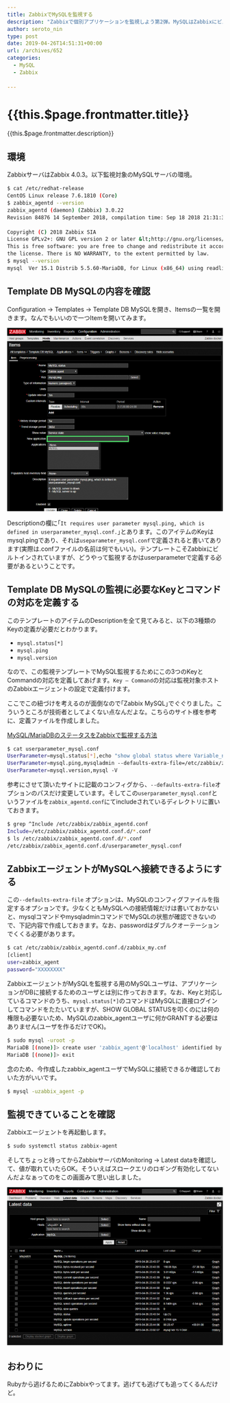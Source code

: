 ```yaml
---
title: ZabbixでMySQLを監視する
description: "Zabbixで個別アプリケーションを監視しよう第2弾。MySQLはZabbixにビルトインの監視テンプレートがありますが、使うためにひと手間いるのでメモしておきます。"
author: seroto_nin
type: post
date: 2019-04-26T14:51:31+00:00
url: /archives/652
categories:
  - MySQL
  - Zabbix

---
```

# {{this.$page.frontmatter.title}}

{{this.$page.frontmatter.description}}

<!--more-->

## 環境

ZabbixサーバはZabbix 4.0.3。以下監視対象のMySQLサーバの環境。

```bash
$ cat /etc/redhat-release
CentOS Linux release 7.6.1810 (Core)
$ zabbix_agentd --version
zabbix_agentd (daemon) (Zabbix) 3.0.22
Revision 84876 14 September 2018, compilation time: Sep 18 2018 21:31:35

Copyright (C) 2018 Zabbix SIA
License GPLv2+: GNU GPL version 2 or later &lt;http://gnu.org/licenses/gpl.html>.
This is free software: you are free to change and redistribute it according to
the license. There is NO WARRANTY, to the extent permitted by law.
$ mysql --version
mysql  Ver 15.1 Distrib 5.5.60-MariaDB, for Linux (x86_64) using readline 5.1
```

## Template DB MySQLの内容を確認

Configuration → Templates → Template DB MySQLを開き、Itemsの一覧を開きます。なんでもいいので一つItemを開いてみます。

![Zabbix-docker_-Configuration-of-items-Google-Chrome-2019_04_26-21_56_58-768x651.png](./Zabbix-docker_-Configuration-of-items-Google-Chrome-2019_04_26-21_56_58-768x651.png)

Descriptionの欄に｢`It requires user parameter mysql.ping, which is defined in userparameter_mysql.conf.`｣とあります。このアイテムのKeyはmysql.pingであり、それは`useparameter_mysql.conf`で定義されると書いてあります(実際は.confファイルの名前は何でもいい)。テンプレートこそZabbixにビルトインされていますが、どうやって監視するかはuserparameterで定義する必要があるということです。

## Template DB MySQLの監視に必要なKeyとコマンドの対応を定義する

このテンプレートのアイテムのDescriptionを全て見てみると、以下の3種類のKeyの定義が必要だとわかります。

* `mysql.status[*]`
* `mysql.ping`
* `mysql.version`

なので、この監視テンプレートでMySQL監視するためにこの3つのKeyとCommandの対応を定義してあげます。`Key – Command`の対応は監視対象ホストのZabbixエージェントの設定で定義付けます。

ここでこの紐づけを考えるのが面倒なので｢Zabbix MySQL｣でぐぐりました。こういうところが技術者としてよくない点なんだよな。こちらのサイト様を参考に、定義ファイルを作成しました。

[MySQL/MariaDBのステータスをZabbixで監視する方法](https://pig-log.com/mysql-status-zabbix/)

```bash
$ cat userparameter_mysql.conf
UserParameter=mysql.status[*],echo "show global status where Variable_name='$1';" | mysql --defaults-extra-file=/etc/zabbix/zabbix_agentd.conf.d/zabbix_my.cnf -N | awk '{print $$2}'
UserParameter=mysql.ping,mysqladmin --defaults-extra-file=/etc/zabbix/zabbix_agentd.conf.d/zabbix_my.cnf ping 2>&1 | grep -c alive
UserParameter=mysql.version,mysql -V
```

参考にさせて頂いたサイトに記載のコンフィグから、`--defaults-extra-file`オプションのパスだけ変更しています。そしてこの`userparameter_mysql.conf`というファイルを`zabbix_agentd.conf`にてincludeされているディレクトリに置いておきます。

```bash
$ grep ^Include /etc/zabbix/zabbix_agentd.conf
Include=/etc/zabbix/zabbix_agentd.conf.d/*.conf
$ ls /etc/zabbix/zabbix_agentd.conf.d/*.conf
/etc/zabbix/zabbix_agentd.conf.d/userparameter_mysql.conf
```

## ZabbixエージェントがMySQLへ接続できるようにする

この`--defaults-extra-file` オプションは、MySQLのコンフィグファイルを指定するオプションです。少なくともMySQLへの接続情報だけは書いておかないと、mysqlコマンドやmysqladminコマンドでMySQLの状態が確認できないので、下記内容で作成しておきます。なお、passwordはダブルクオーテーションでくくる必要があります。

```bash
$ cat /etc/zabbix/zabbix_agentd.conf.d/zabbix_my.cnf
[client]
user=zabbix_agent
password="XXXXXXXX"
```

ZabbixエージェントがMySQLを監視する用のMySQLユーザは、アプリケーションがDBに接続するためのユーザとは別に作っておきます。なお、Keyと対応しているコマンドのうち、`mysql.status[*]`のコマンドはMySQLに直接ログインしてコマンドをたたいていますが、SHOW GLOBAL STATUSを叩くのには何の権限も必要ないため、MySQLのzabbix_agentユーザに何かGRANTする必要はありません(ユーザを作るだけでOK)。

```bash
$ sudo mysql -uroot -p
MariaDB [(none)]> create user 'zabbix_agent'@'localhost' identified by 'XXXXXXXX';
MariaDB [(none)]> exit
```

念のため、今作成したzabbix_agentユーザでMySQLに接続できるか確認しておいた方がいいです。

```bash
$ mysql -uzabbix_agent -p
```

## 監視できていることを確認

Zabbixエージェントを再起動します。

```bash
$ sudo systemctl status zabbix-agent
```

そしてちょっと待ってからZabbixサーバのMonitoring → Latest dataを確認して、値が取れていたらOK。そういえばスロークエリのロギング有効化してないんだよなぁってのをこの画面みて思い出しました。

![Zabbix-docker_-Latest-data-refreshed-every-30-sec.-Google-Chrome-2019_04_26-23_44_45-768x561.png](./Zabbix-docker_-Latest-data-refreshed-every-30-sec.-Google-Chrome-2019_04_26-23_44_45-768x561.png)

## おわりに

Rubyから逃げるためにZabbixやってます。逃げても逃げても追ってくるんだけど。
